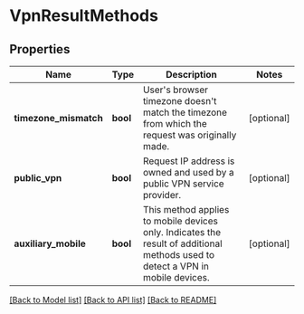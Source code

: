 # VpnResultMethods

## Properties
Name | Type | Description | Notes
------------ | ------------- | ------------- | -------------
**timezone_mismatch** | **bool** | User's browser timezone doesn't match the timezone from which the request was originally made. | [optional] 
**public_vpn** | **bool** | Request IP address is owned and used by a public VPN service provider. | [optional] 
**auxiliary_mobile** | **bool** | This method applies to mobile devices only. Indicates the result of additional methods used to detect a VPN in mobile devices. | [optional] 

[[Back to Model list]](../../README.md#documentation-for-models) [[Back to API list]](../../README.md#documentation-for-api-endpoints) [[Back to README]](../../README.md)

